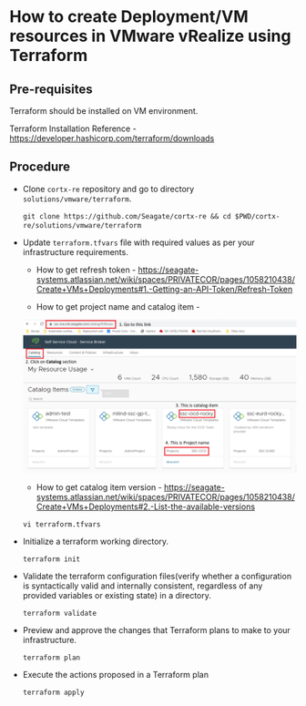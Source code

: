 # How to create Deployment/VM resources in VMware vRealize using Terraform

## Pre-requisites
Terraform should be installed on VM environment.

Terraform Installation Reference - https://developer.hashicorp.com/terraform/downloads

## Procedure
* Clone `cortx-re` repository and go to directory `solutions/vmware/terraform`. 
    
  ```
  git clone https://github.com/Seagate/cortx-re && cd $PWD/cortx-re/solutions/vmware/terraform
  ```
* Update `terraform.tfvars` file with required values as per your infrastructure requirements.
  * How to get refresh token - https://seagate-systems.atlassian.net/wiki/spaces/PRIVATECOR/pages/1058210438/Create+VMs+Deployments#1.-Getting-an-API-Token/Refresh-Token
    
  * How to get project name and catalog item -
    
  ![](vRealize_project_catalog.PNG)
    
  * How to get catalog item version - https://seagate-systems.atlassian.net/wiki/spaces/PRIVATECOR/pages/1058210438/Create+VMs+Deployments#2.-List-the-available-versions

  ```
  vi terraform.tfvars
  ```
* Initialize a terraform working directory.  

  ```
  terraform init
  ```
* Validate the terraform configuration files(verify whether a configuration is syntactically valid and internally consistent, regardless of any provided variables or existing state) in a directory.

  ```
  terraform validate
  ```
* Preview and approve the changes that Terraform plans to make to your infrastructure.

  ```
  terraform plan
  ```
* Execute the actions proposed in a Terraform plan

  ```
  terraform apply
  ```
